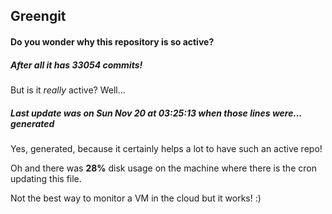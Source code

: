 ## Greengit

#### Do you wonder why this repository is so active?

##### After all it has 33054 commits!

But is it *really* active? Well...

##### Last update was on Sun Nov 20 at 03:25:13 when those lines were... generated

Yes, generated, because it certainly helps a lot to have such an active repo!

Oh and there was **28%** disk usage on the machine
where there is the cron updating this file.

Not the best way to monitor a VM in the cloud but it works! :)
